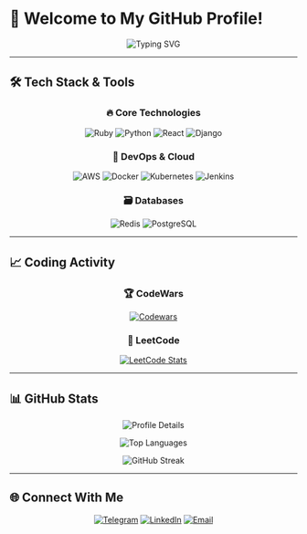 # 🚀 Welcome to My GitHub Profile!

<div align="center">
  <img src="https://readme-typing-svg.demolab.com?font=Fira+Code&pause=1000&color=22D3EE&width=435&lines=Hello%2C+I'm+Matvey+Sviadysh;DevOps+Enthusiast;Problem+Solver" alt="Typing SVG" />
</div>

---

## 🛠️ Tech Stack & Tools

<div align="center">
  
### 🔥 Core Technologies
![Ruby](https://img.shields.io/badge/-Ruby-CC342D?style=for-the-badge&logo=ruby&logoColor=white)
![Python](https://img.shields.io/badge/-Python-3776AB?style=for-the-badge&logo=python&logoColor=white)
![React](https://img.shields.io/badge/-React-61DAFB?style=for-the-badge&logo=react&logoColor=black)
![Django](https://img.shields.io/badge/-Django-092E20?style=for-the-badge&logo=django&logoColor=white)

### 🚀 DevOps & Cloud
![AWS](https://img.shields.io/badge/AWS-%23FF9900.svg?style=for-the-badge&logo=amazon-aws&logoColor=white)
![Docker](https://img.shields.io/badge/-Docker-2496ED?style=for-the-badge&logo=docker&logoColor=white)
![Kubernetes](https://img.shields.io/badge/-Kubernetes-326CE5?style=for-the-badge&logo=kubernetes&logoColor=white)
![Jenkins](https://img.shields.io/badge/-Jenkins-D24939?style=for-the-badge&logo=jenkins&logoColor=white)

### 🗃️ Databases
![Redis](https://img.shields.io/badge/-Redis-DC382D?style=for-the-badge&logo=redis&logoColor=white)
![PostgreSQL](https://img.shields.io/badge/-PostgreSQL-4169E1?style=for-the-badge&logo=postgresql&logoColor=white)

</div>

---

## 📈 Coding Activity

<div align="center">
  
### 🏆 CodeWars
[![Codewars](https://www.codewars.com/users/MatveySviadysh/badges/large)](https://www.codewars.com/users/MatveySviadysh)

### 🧠 LeetCode
[![LeetCode Stats](https://leetcard.jacoblin.cool/MavteySviadysh?theme=dark&font=baloo_thambi&ext=activity)](https://leetcode.com/u/MavteySviadysh/)

</div>

---

## 📊 GitHub Stats

<div align="center">
  
![Profile Details](https://github-profile-summary-cards.vercel.app/api/cards/profile-details?username=MatveySviadysh&theme=github_dark)

![Top Languages](https://github-readme-stats.vercel.app/api/top-langs/?username=MatveySviadysh&layout=compact&theme=vision-friendly-dark&hide_border=true)

![GitHub Streak](https://streak-stats.demolab.com/?user=MatveySviadysh&theme=dark&hide_border=true)

</div>

---

## 🌐 Connect With Me

<div align="center">
  
[![Telegram](https://img.shields.io/badge/-Telegram-26A5E4?style=for-the-badge&logo=telegram&logoColor=white)](https://t.me/MatveiSviadysh)
[![LinkedIn](https://img.shields.io/badge/-LinkedIn-0A66C2?style=for-the-badge&logo=linkedin&logoColor=white)]([https://www.linkedin.com/in/yourprofile](https://www.linkedin.com/in/matvey-sviadysh-a59947373/))
[![Email](https://img.shields.io/badge/-Email-EA4335?style=for-the-badge&logo=gmail&logoColor=white)](mailto:your.email@example.com)

</div>

